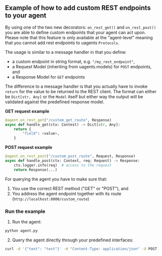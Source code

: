 ## Example of how to add custom REST endpoints to your agent

By using one of the two new decorators: `on_rest_get()` and `on_rest_post()` you are able to define custom endpoints that your agent can act upon.
Please note that this feature is only available at the "agent-level" meaning that you cannot add rest endpoints to uagents `Protocols`.

The usage is similar to a message handler in that you define:

- a custom endpoint in string format, e.g. `"/my_rest_endpoint"`,
- a Request Model (inheriting from uagents.models) for `POST` endpoints, and
- a Response Model for `GET` endpoints

The difference to a message handler is that you actually have to invoke `return` for the value to be returned to the REST client. The format can either be `Dict[str, Any]` or the `Model` itself but either way the output will be validated against the predefined response model.

**GET request example**

```python
@agent.on_rest_get("/custom_get_route", Response)
async def handle_get(ctx: Context) -> Dict[str, Any]:
    return {
        "field": <value>,
    }
```

**POST request example**

```python
@agent.on_rest_post("/custom_post_route", Request, Response)
async def handle_post(ctx: Context, req: Request) -> Response:
    ctx.logger.info(req)  # access to the request
    return Response(...)
```

For querying the agent you have to make sure that:

1. You use the correct REST method ("GET" or "POST"), and
2. You address the agent endpoint together with its route (`http://localhost:8000/custom_route`)

### Run the example

1. Run the agent:

```bash
python agent.py
```

2. Query the agent directly through your predefined interfaces:

```bash
curl -d '{"text": "test"}' -H "Content-Type: application/json" -X POST http://localhost:8000/rest/post
```
